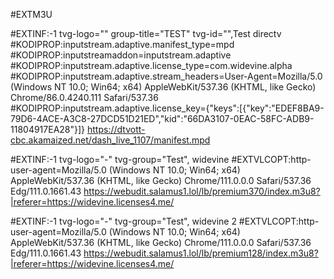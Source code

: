 #EXTM3U

#EXTINF:-1 tvg-logo="" group-title="TEST" tvg-id="",Test directv
#KODIPROP:inputstream.adaptive.manifest_type=mpd
#KODIPROP:inputstreamaddon=inputstream.adaptive
#KODIPROP:inputstream.adaptive.license_type=com.widevine.alpha
#KODIPROP:inputstream.adaptive.stream_headers=User-Agent=Mozilla/5.0 (Windows NT 10.0; Win64; x64) AppleWebKit/537.36 (KHTML, like Gecko) Chrome/86.0.4240.111 Safari/537.36
#KODIPROP:inputstream.adaptive.license_key={"keys":[{"key":"EDEF8BA9-79D6-4ACE-A3C8-27DCD51D21ED","kid":"66DA3107-0EAC-58FC-ADB9-11804917EA28"}]}
https://dtvott-cbc.akamaized.net/dash_live_1107/manifest.mpd

#EXTINF:-1 tvg-logo="-" tvg-group="Test", widevine
#EXTVLCOPT:http-user-agent=Mozilla/5.0 (Windows NT 10.0; Win64; x64) AppleWebKit/537.36 (KHTML, like Gecko) Chrome/111.0.0.0 Safari/537.36 Edg/111.0.1661.43
https://webudit.salamus1.lol/lb/premium370/index.m3u8?|referer=https://widevine.licenses4.me/

#EXTINF:-1 tvg-logo="-" tvg-group="Test", widevine 2
#EXTVLCOPT:http-user-agent=Mozilla/5.0 (Windows NT 10.0; Win64; x64) AppleWebKit/537.36 (KHTML, like Gecko) Chrome/111.0.0.0 Safari/537.36 Edg/111.0.1661.43 
https://webudit.salamus1.lol/lb/premium128/index.m3u8?|referer=https://widevine.licenses4.me/







